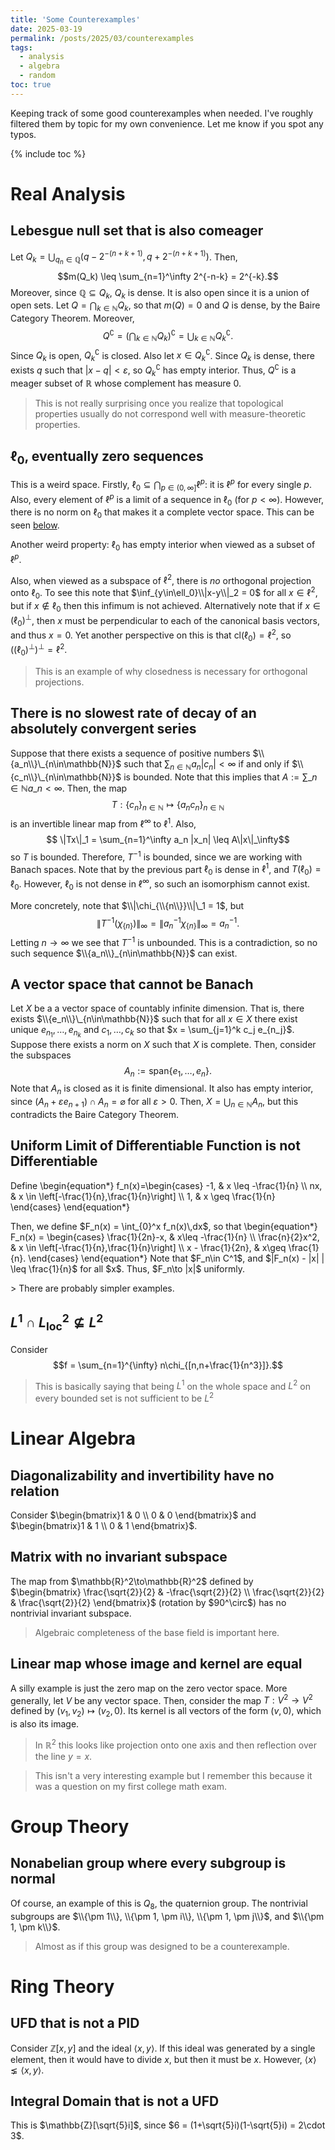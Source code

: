 ```yaml
---
title: 'Some Counterexamples'
date: 2025-03-19
permalink: /posts/2025/03/counterexamples
tags:
  - analysis
  - algebra
  - random
toc: true
---
```


Keeping track of some good counterexamples when needed.
I've roughly filtered them by topic for my own convenience.
Let me know if you spot any typos.

<p>
{% include toc %}
</p>


# Real Analysis
<!-- 
## On an incomplete finite-dimensional vector space, not all norms are equivalent
This one is actually pretty easy.
Consider $(\mathbb{Q}, \|\cdot\|_2)$ and $(\mathbb{Q}, |\cdot|_p)$, where $|\cdot|_p$ is the $p$-adic norm.
That is, for any prime $p$, define the $p$-adic valuation of an integer to be 
$$\nu_p(n) = \sup\{k\in\mathbb{Z} : p^k | n\}.$$
Note that $\nu_p(ab) = \nu_p(a)+\nu_p(b)$ (this is basically Euclid's Lemma).
This naturally implies that for a rational $\frac{a}{b}$, $\nu_p(\frac{a}{b}) := \nu_p(a)-\nu_p(b)$.
Then we define the $p$-adic absolute value to be $|q|_p = p^{-\nu_p(q)}$.
Let us note that this really is a norm on $\mathbb{Q}$:, if $c$ is a rational number, then 
$$|cq|_p=p^{-\nu_p(cq)} = p^{-\nu_p(c)-\nu_p(q)}= p^{-\nu_p(c)}p^{-\nu_p(q)} = |c|_p|q|_p$$ -->

## Lebesgue null set that is also comeager
Let $Q_{k} = \bigcup_{q_n\in \mathbb{Q}}(q- 2^{-(n+k+1)}, q+2^{-(n+k+1)})$.
Then,
$$m(Q_k) \leq \sum_{n=1}^\infty 2^{-n-k} = 2^{-k}.$$
Moreover, since $\mathbb{Q}\subseteq Q_k$, $Q_k$ is dense.
It is also open since it is a union of open sets.
Let $Q = \bigcap_{k\in\mathbb{N}}Q_k$, so that $m(Q) = 0$ and $Q$ is dense, by the Baire Category Theorem.
Moreover,
$$Q^\complement = \left( \bigcap_{k\in\mathbb{N}}Q_k \right)^\complement =\bigcup_{k\in\mathbb{N}}Q_k^\complement.$$
Since $Q_k$ is open, $Q_k^\complement$ is closed.
Also let $x\in Q_k^\complement$.
Since $Q_k$ is dense, there exists $q$ such that $|x-q| < \varepsilon$, so $Q_k^\complement$ has empty interior.
Thus, $Q^\complement$ is a meager subset of $\mathbb{R}$ whose complement has measure 0.

> This is not really surprising once you realize that topological properties usually do not correspond well with measure-theoretic properties.

## $\ell_0$, eventually zero sequences
This is a weird space.
Firstly, $\ell_0\subseteq\bigcap_{p\in (0,\infty]}\ell^p$: it is $\ell^p$ for every single $p$.
Also, every element of $\ell^p$ is a limit of a sequence in $\ell_0$ (for $p<\infty$).
However, there is no norm on $\ell_0$ that makes it a complete vector space.
This can be seen [below](#a-vector-space-that-cannot-be-banach).

Another weird property: $\ell_0$ has empty interior when viewed as a subset of $\ell^p$.

Also, when viewed as a subspace of $\ell^2$, there is _no_ orthogonal projection onto $\ell_0$. To see this note that $\inf_{y\in\ell_0}\\|x-y\\|_2 = 0$ for all $x\in\ell^2$, but if $x\notin\ell_0$ then this infimum is not achieved.
Alternatively note that if $x\in(\ell_0)^\perp$, then $x$ must be perpendicular to each of the canonical basis vectors, and thus $x = 0$.
Yet another perspective on this is that $\mathrm{cl}(\ell_0) = \ell^2$, so $((\ell_0)^\perp)^\perp = \ell^2$.
>This is an example of why closedness is necessary for orthogonal projections.


## There is no slowest rate of decay of an absolutely convergent series
Suppose that there exists a sequence of positive numbers $\\{a_n\\}\_{n\in\mathbb{N}}$ such that $\sum_{n\in\mathbb{N}}a_n|c_n| < \infty$ if and only if $\\{c_n\\}\_{n\in\mathbb{N}}$ is bounded.
Note that this implies that $A := \sum\_{n\in\mathbb{N}}a\_n <\infty$.
Then, the map 
$$T:\{c_n\}_{n\in\mathbb{N}}\mapsto\{a_nc_n\}_{n\in\mathbb{N}}$$
is an invertible linear map from $\ell^\infty$ to $\ell^1$.
Also,
$$ \|Tx\|_1 = \sum_{n=1}^\infty a_n |x_n| \leq A\|x\|_\infty$$
so $T$ is bounded.
Therefore, $T^{-1}$ is bounded, since we are working with Banach spaces.
Note that by the previous part $\ell_0$ is dense in $\ell^1$, and $T(\ell_0)= \ell_0$.
However, $\ell_0$ is not dense in $\ell^\infty$, so such an isomorphism cannot exist.

More concretely, note that $\\|\chi_{\\{n\\}}\\|\_1 = 1$, but
$$ \|T^{-1}(\chi_{\{n\}})\|_\infty = \|a_n^{-1}\chi_{\{n\}}\|_\infty = a_n^{-1}.$$
Letting $n\to\infty$ we see that $T^{-1}$ is unbounded.
This is a contradiction, so no such sequence $\\{a_n\\}_{n\in\mathbb{N}}$ can exist.

## A vector space that cannot be Banach
Let $X$ be a a vector space of countably infinite dimension.
That is, there exists $\\{e_n\\}\_{n\in\mathbb{N}}$ such that for all $x\in X$ there exist unique $e_{n_1},\dots, e_{n_k}$ and $c_1,\dots,c_k$ so that $x = \sum_{j=1}^k c_j e_{n_j}$.
Suppose there exists a norm on $X$ such that $X$ is complete.
Then, consider the subspaces 
$$A_n := \mathrm{span}\{e_1,\dots,e_n\}.$$
Note that $A_n$ is closed as it is finite dimensional.
It also has empty interior, since $(A_n + \varepsilon e_{n+1}) \cap A_n = \varnothing$ for all $\varepsilon > 0$.
Then, $X = \bigcup_{n\in\mathbb{N}}A_n$, but this contradicts the Baire Category Theorem.

## Uniform Limit of Differentiable Function is not Differentiable
<p>
Define
\begin{equation*}
f_n(x)=\begin{cases}
-1, & x \leq -\frac{1}{n} \\
nx, & x \in \left[-\frac{1}{n},\frac{1}{n}\right] \\
1, & x \geq \frac{1}{n}
\end{cases}
\end{equation*}
</p>
<p>
Then, we define $F_n(x) = \int_{0}^x f_n(x)\,dx$, so that 
\begin{equation*}
F_n(x) = \begin{cases}
    \frac{1}{2n}-x, & x\leq -\frac{1}{n} \\
    \frac{n}{2}x^2, & x \in \left[-\frac{1}{n},\frac{1}{n}\right] \\
    x - \frac{1}{2n}, & x\geq \frac{1}{n}.
\end{cases}
\end{equation*}
Note that $F_n\in C^1$, and $|F_n(x) - |x| | \leq \frac{1}{n}$ for all $x$.
Thus, $F_n\to |x|$ uniformly.
</p>
> There are probably simpler examples.

## $L^1\cap L^2_{\text{loc}} \not\subseteq L^2$
Consider
$$f = \sum_{n=1}^{\infty} n\chi_{[n,n+\frac{1}{n^3}]}.$$
> This is basically saying that being $L^1$ on the whole space and $L^2$ on every bounded set is not sufficient to be $L^2$

# Linear Algebra
## Diagonalizability and invertibility have no relation
<p>
Consider $\begin{bmatrix}1 & 0 \\ 0 & 0 \end{bmatrix}$ and $\begin{bmatrix}1 & 1 \\ 0 & 1 \end{bmatrix}$.
</p>

## Matrix with no invariant subspace
<p>
The map from $\mathbb{R}^2\to\mathbb{R}^2$ defined by $\begin{bmatrix}
\frac{\sqrt{2}}{2} & -\frac{\sqrt{2}}{2} \\ \frac{\sqrt{2}}{2} & \frac{\sqrt{2}}{2} \end{bmatrix}$ (rotation by $90^\circ$) has no nontrivial invariant subspace.
</p>

> Algebraic completeness of the base field is important here.

## Linear map whose image and kernel are equal
A silly example is just the zero map on the zero vector space.
More generally, let $V$ be any vector space.
Then, consider the map $T:V^2\to V^2$ defined by $(v_1,v_2)\mapsto(v_2,0)$.
Its kernel is all vectors of the form $(v,0)$, which is also its image.

> In $\mathbb{R}^2$ this looks like projection onto one axis and then reflection over the line $y=x$.

> This isn't a very interesting example but I remember this because it was a question on my first college math exam.


# Group Theory
## Nonabelian group where every subgroup is normal
Of course, an example of this is $Q_8$, the quaternion group.
The nontrivial subgroups are $\\{\pm 1\\}, \\{\pm 1, \pm i\\}, \\{\pm 1, \pm j\\}$, and $\\{\pm 1, \pm k\\}$.
> Almost as if this group was designed to be a counterexample.



# Ring Theory
## UFD that is not a PID
Consider $\mathbb{Z}[x,y]$ and the ideal $\langle x,y\rangle$.
If this ideal was generated by a single element, then it would have to divide $x$, but then it must be $x$.
However, $\langle x\rangle \lneq \langle x,y\rangle$.

## Integral Domain that is not a UFD
This is $\mathbb{Z}[\sqrt{5}i]$, since $6 = (1+\sqrt{5}i)(1-\sqrt{5}i) = 2\cdot 3$.

<!-- # Optimization -->
<!-- ## Lipschitz condition is needed for distributed gradient descent
Suppose each agent has cost functions $f_1(x) = \frac{1}{2}(x-n)^2$ and $f_2(x) = \frac{1}{2}(x+n)^2$.
Let the initial point be $x_1(0) = x_2(0)= 0$.
Then, 
$$\begin{align*}
    x_1(1) &= \frac{1}{2}x_1(0) + \frac{1}{2}x_2(0) - \eta_1(x_1(0)-n) =\eta_1 n\\
    x_2(1) &= \frac{1}{2}x_1(0) + \frac{1}{2}x_2(0) - \eta_1(x_2(0)+n) = -\eta_1 n
\end{align*}$$
By induction, we can see that $\frac{1}{2}x_1(k) + \frac{1}{2}x_2(k) = 0$ for all $k$.
Also, $x_2(1) = \eta_1 n - \eta_2(\eta_1 n - n)$ -->